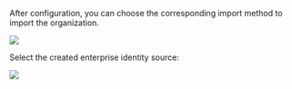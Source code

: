 <IntegrationDetailCard title="Import organizations from AWS directory">

After configuration, you can choose the corresponding import method to import the organization.

![](https://cdn.genauth.ai/img/20210319172914.png)

Select the created enterprise identity source:

![](https://cdn.genauth.ai/img/20210319173000.png)

</IntegrationDetailCard>
